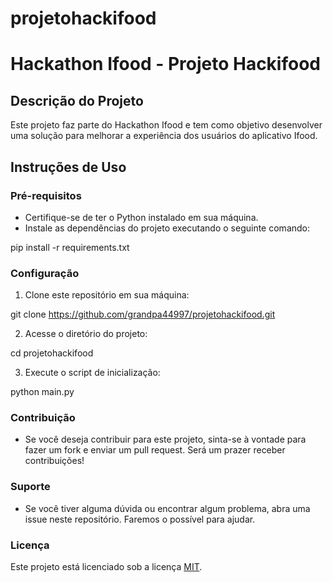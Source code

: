 # projetohackifood

# Hackathon Ifood - Projeto Hackifood

## Descrição do Projeto
Este projeto faz parte do Hackathon Ifood e tem como objetivo desenvolver uma solução para melhorar a experiência dos usuários do aplicativo Ifood.

## Instruções de Uso

### Pré-requisitos
- Certifique-se de ter o Python instalado em sua máquina.
- Instale as dependências do projeto executando o seguinte comando:

pip install -r requirements.txt




### Configuração
1. Clone este repositório em sua máquina:

git clone https://github.com/grandpa44997/projetohackifood.git




2. Acesse o diretório do projeto:

cd projetohackifood




3. Execute o script de inicialização:

python main.py




### Contribuição
- Se você deseja contribuir para este projeto, sinta-se à vontade para fazer um fork e enviar um pull request. Será um prazer receber contribuições!

### Suporte
- Se você tiver alguma dúvida ou encontrar algum problema, abra uma issue neste repositório. Faremos o possível para ajudar.

### Licença
Este projeto está licenciado sob a licença [MIT](https://opensource.org/licenses/MIT).
